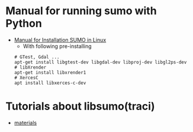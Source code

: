 # Manual for running sumo with Python

- [Manual for Installation SUMO in Linux](https://sumo.dlr.de/docs/Installing/Linux_Build.html)
  - With following pre-installing
  ```
  # GTest, Gdal ...
  apt-get install libgtest-dev libgdal-dev libproj-dev libgl2ps-dev
  # libXrender
  apt-get install libxrender1
  # XercesC
  apt install libxerces-c-dev
  ```

# Tutorials about libsumo(traci)

- [materials](https://sumo.dlr.de/docs/TraCI.html)
